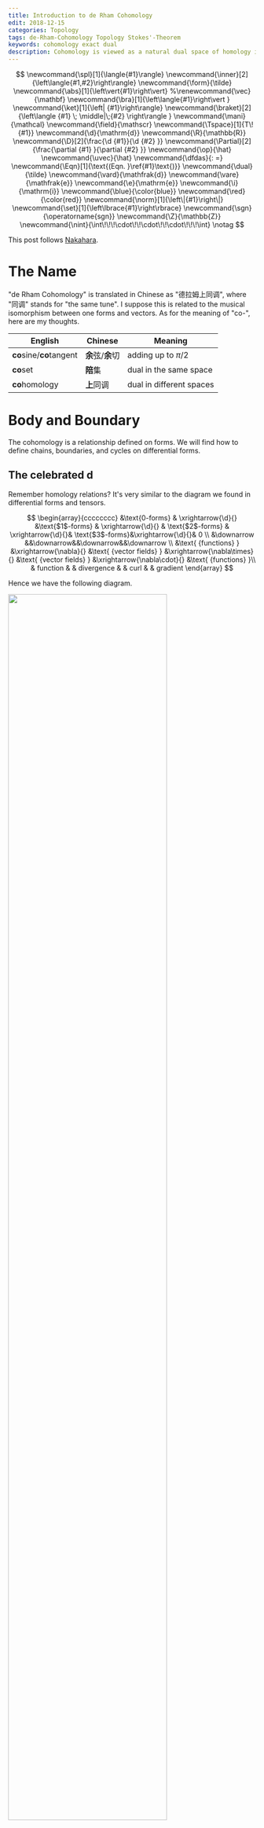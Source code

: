 ```yaml
---
title: Introduction to de Rham Cohomology
edit: 2018-12-15
categories: Topology
tags: de-Rham-Cohomology Topology Stokes'-Theorem
keywords: cohomology exact dual
description: Cohomology is viewed as a natural dual space of homology in this post. The bilinear map (i.e., the inner product) between these two spaces is just integration. At the end of this post, the cohomology group as an indicator of "holes" in space is discussed.
---
```


$$
\newcommand{\spl}[1]{\langle{#1}\rangle}
\newcommand{\inner}[2]{\left\langle{#1,#2}\right\rangle}
\newcommand{\form}{\tilde}
\newcommand{\abs}[1]{\left\vert{#1}\right\vert}
%\renewcommand{\vec}{\mathbf}
\newcommand{\bra}[1]{\left\langle{#1}\right\vert }
\newcommand{\ket}[1]{\left| {#1}\right\rangle}
\newcommand{\braket}[2]{\left\langle {#1} \; \middle|\;{#2} \right\rangle }
\newcommand{\mani}{\mathcal}
\newcommand{\field}{\mathscr}
\newcommand{\Tspace}[1]{T\! {#1}}
\newcommand{\d}{\mathrm{d}}
\newcommand{\R}{\mathbb{R}}
\newcommand{\D}[2]{\frac{\d {#1}}{\d {#2} }}
\newcommand{\Partial}[2]{\frac{\partial {#1} }{\partial {#2} }}
\newcommand{\op}{\hat}
\newcommand{\uvec}{\hat}
\newcommand{\dfdas}{: =}
\newcommand{\Eqn}[1]{\text{(Eqn. }\ref{#1}\text{)}}
\newcommand{\dual}{\tilde}
\newcommand{\vard}{\mathfrak{d}}
\newcommand{\vare}{\mathfrak{e}}
\newcommand{\e}{\mathrm{e}}
\newcommand{\i}{\mathrm{i}}
\newcommand{\blue}{\color{blue}}
\newcommand{\red}{\color{red}}
\newcommand{\norm}[1]{\left\|{#1}\right\|}
\newcommand{\set}[1]{\left\lbrace{#1}\right\rbrace}
\newcommand{\sgn}{\operatorname{sgn}}
\newcommand{\Z}{\mathbb{Z}}
\newcommand{\nint}{\int\!\!\!\cdot\!\!\cdot\!\!\cdot\!\!\!\int}
\notag
$$

This post follows [Nakahara](http://stringworld.ru/files/Nakahara_M._Geometry_topology_and_physics_2nd_ed..pdf).

# The Name

"de Rham Cohomology" is translated in Chinese as "德拉姆上同调", where "同调" stands for "the same tune". I suppose this is related to the musical isomorphism between one forms and vectors. As for the meaning of "co-", here are my thoughts. 

| English                  | Chinese           | Meaning                  |
| ------------------------ | ----------------- | ------------------------ |
| **co**sine/**co**tangent | **余**弦/**余**切 | adding up to $\pi /2$    |
| **co**set                | **陪**集          | dual in the same space   |
| **co**homology           | **上**同调        | dual in different spaces |

# Body and Boundary

The cohomology is a relationship defined on forms. We will find how to define chains, boundaries, and cycles on differential forms. 

## The celebrated $\operatorname{d}$

Remember homology relations? It's very similar to the diagram we found in differential forms and tensors.

$$
\begin{array}{cccccccc}
&\text{0-forms} & \xrightarrow{\d}{} &\text{$1$-forms} & \xrightarrow{\d}{} & \text{$2$-forms} & \xrightarrow{\d}{}& \text{$3$-forms}&\xrightarrow{\d}{}& 0 \\
&\downarrow &&\downarrow&&\downarrow&&\downarrow   \\
&\text{ {functions} } &\xrightarrow{\nabla}{} &\text{ {vector fields} } &\xrightarrow{\nabla\times}{} &\text{ {vector fields} } &\xrightarrow{\nabla\cdot}{} &\text{ {functions} }\\
& function & & divergence & & curl & & gradient
\end{array}
$$

Hence we have the following diagram.

<img src="https://raw.githubusercontent.com/yk-liu/yk-liu.github.io/master/_posts/2018-11-23-Introduction-to-Cohomology/assets/FormsComplex.png" width="80%">

The differences exist but the symbol $\d$ still stands for "take the edge". 

|                                          | Homology                            | Cohomology                            | Notes                                                        |
| ---------------------------------------- | ----------------------------------- | ------------------------------------- | ------------------------------------------------------------ |
| boundary operator                        | $\partial $ means "take boundaries" | $\d$ stands for "exterior derivative" |                                                              |
|                                          | chains                              | differential forms                    |                                                              |
| $\d \omega = 0$                          | cycle                               | closed form                           | "Closed" forms has no boundary, hence the name.              |
| $\omega=\d\eta$                          | boundary                            | exact form                            | Exact forms are "exactly" the exterior derivative of a higher form. |
| $\substack{\d^2=0\newline \partial^2=0}$ | boundaries have no boundary         | boundaries have no boundary           |                                                              |

From differential forms, we can tell if a manifold has a whole as we did in homology groups. Still, we need to define the reverse map of $\d$, namely integration, in order to find the $\operatorname{img} 0$.

## "Co-" in Cohomology

As at the beginning of this post, "co-" means dual, and cohomology group is a dual space of the homology group. This dual relationship is evident in the Stokes' theorem, as $\partial\leftrightarrow\d$. However, that is not the definition of dual vector space. Like a covector maps a vector to a number, we are looking for this map (i.e., inner product), such that an $r$-chain $c$ and an $r$-from are mapped to a number.

$$
c,\omega \mapsto (c,\omega)\in\R
$$

This map is none other than **integration** of a differential form over a simplex!.

$$
(c,\omega)\dfdas\int_c\omega
$$

Recall that a simplex of dimension $r$ is defined in $\R^r$ as 

$$
\sigma _ r=\set{x\in\R^N \mid x=\sum _ {i=0}^n c _ ip _ i, c _ i\ge0, \sum _ {i=0}^n c _ i=1},
$$

and an $r$-from is now written as

$$
\omega=w(\vec x)\, \d x^1 \wedge \d x^2\wedge\cdots\wedge\d x^r
$$

Integration of a form over a simplex is defined as

$$
\begin{align}
\int_{\sigma_r}\omega &=\int _{\sigma_r} w(\vec x)\d x^1 \wedge \d x^2\wedge\cdots\wedge\d x^r\\
&\dfdas \nint _{\sigma_r}w(\vec x)\d x^1 \d x^2 \cdots\d x^r
\end{align}
$$

The map is clearly bilinear, 

$$
(c_1+c_2,\omega)=\int_{c_1+c_2}\omega=\int_{c_1}\omega+\int_{c_1}\omega \\
(c,\omega_1+\omega_2)=\int_{c}(\omega_1+\omega_2)=\int_{c}\omega_1+\int_{c}\omega_2
$$

## Stokes' Theorem - Duality of $\partial$ and $\operatorname{d}$

We now give Stokes' theorem without proof in the context of exterior derivative.

$$
\int _{\sigma_r} \d \omega = \int_{\partial\sigma _r} \omega
$$

> **Example in $3$-dimensional space**:
>
> If we take $\omega = a \d x + b \d y + c \d z$, and $w=(a,b,c)$, we have
>
> $$
> \int_S \vec\nabla\times w \cdot \d \vec S =\oint_C\vec w\cdot\d \vec l
> $$
> 
> If we take $\psi=\frac{1}{2}\psi _ {\mu\nu}\d x^\mu \wedge\d x^\nu$, and $F^\mu=\varepsilon^{\lambda \mu\nu } \psi_ {\mu\nu}$, we have
> 
> $$
> \int_V \vec\nabla\cdot \vec F   \d V =\oint_S\vec F\cdot\d \vec S
> $$
>

It can be written using the bi-linear map as

$$
(c,\d \omega)=(\partial c, \omega )
$$

This duality is in a sense "induces" the homology group and cohomology group. 

# Definition of the de Rham Cohomology Group

Now with necessary mathematical machinery defined, finally, we will define the cohomology group.

The set of closed $r$-forms on manifold $M$ are called the **co-cycle group**, denoted $Z^r(M)$, not to be confused with cycle group $Z _ r(M)$. The set of exact $r$-forms on manifold $M$ are called the **co-boundary group**, denoted $B^r(M)$.

The $r​$th **de Rham cohomology group** is defined as 

$$
H^r(M)\dfdas Z^r(M)/B^r(M)
$$

Like in the case of homology group, the cohomology group is just those closed $r​$-forms that are not exact.

<img src="https://raw.githubusercontent.com/yk-liu/yk-liu.github.io/master/_posts/2018-11-23-Introduction-to-Cohomology/assets/ChainComplex.png" width="50%">

# Exactness

The sufficient and necessary conditions of exactness in the last post about homology are still unanswered. 

> For a set of cycles $\set{c _ 1, \cdots, c _ k}$ such that $c _ i\not\sim c _ j$, $k=\dim{H_r(M)}$ is the **Betti number**. A close $r$-from $\omega$ is exact **if and only if** for all $i=1,2,\cdots,k$
>
> $$
> \int_{c_i}\omega=0.
> $$
>

# Make Homology out of Cohomology

So far we have defined the cohomology group and pointed out the relationships between it and the homology group. Now it is time to find some examples.

<img src="https://raw.githubusercontent.com/yk-liu/yk-liu.github.io/master/_posts/2018-11-23-Introduction-to-Cohomology/assets/ChainComplex.png" width="50%">

In short, we are looking for closed $r$-forms that are not exact. For simplicity, we will be looking at one-forms in $2$-dimensional spaces, $\omega = F\d x+G\d y$. 

> If we take $F$ and $G$ both as polynomials, from $\omega$ is closed, 
> 
> $$
> \begin{align*}
> \d \omega &= \d (F\d x) + \d(G\d y)\\
> &=\d F\wedge \d x + \d G \wedge \d y\\
> &=\left(\Partial{F}{x}\d x + \Partial{F}{y}\d y \right)\wedge \d x+\left(\Partial{G}{x}\d x + \Partial{G}{y}\d y \right)\wedge \d y\\
> &=\left(\Partial{F}{y}-\Partial{G}{x}\right)(\d x \wedge \d y)\\
> &=0,
> \end{align*}
> $$
> 
> we have
> 
> $$
> \Partial{F}{y}=\Partial{G}{x}.
> $$
> 
> This guarantees the equation 
> 
> $$
> \begin{cases}
> \Partial{f}{x}=F\\
> \Partial{f}{y}=G
> \end{cases}
> $$
> 
> has a solution. Which means
> 
> $$
> \d f = \omega
> $$
> 
> always hold. 
> 

This is interesting. Remember that for $r$-cycles, as long as it is in $\R^3$, it is a boundary. In other words, **as long as the manifold has no "holes", closed forms are always exact.** One way to make a hole in the space is to put polynomials in the denominator, for example,

$$
\omega=\frac{-y}{x^2+y^2}\d x +\frac{x}{x^2+y^2}\d y
$$

is closed. However, the manifold now has a hole at $(0,0)$, and it is not exact anymore.

> **Proof that $\omega$ is not exact**: 
>
> (From [[math stackexchange](https://math.stackexchange.com/questions/786837/show-that-the-form-w-is-closed-but-not-exact)]) transform $\omega$ in polar coordinates, using 
> $$
> x = r\cos \theta\notag\\
> y = r\sin \theta\notag
> $$
>
> we have 
>
> $$
> \omega = \d\theta
> $$
>
> Namely, we can define a "function" $f(x,y)=\arctan(y/x)​$ such that $\omega=\d f​$, and
> 
> $$
> \int_c w = \int_0^{2\pi} dt = 2\pi. \tag{12}
> $$
> 
> According to section [`Exactness`](#exactness), this form is not exact. That "function" $f$ is not even single value on the entire plane $\R^2/0$.

Now we have applied cohomology theories on trivial spaces and $\R^2/0$, and showed that cohomology can distinguish these two types of spaces. In this sense, cohomology groups serve the same purpose as homology groups: classify spaces in terms of "holes" in it.